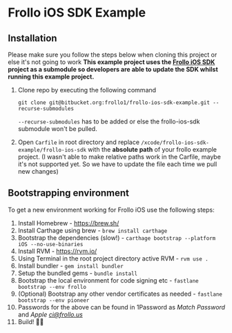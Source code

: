 # Frollo iOS SDK Example

## Installation
Please make sure you follow the steps below when cloning this project or else it's not going to work
**This example project uses the [Frollo iOS SDK](https://bitbucket.org/frollo1/frollo-ios-sdk/src/master/) project as a submodule so developers are able to update the SDK whilst running this example project.**

1. Clone repo by executing the following command
    ```
    git clone git@bitbucket.org:frollo1/frollo-ios-sdk-example.git --recurse-submodules
    ```
    `--recurse-submodules` has to be added or else the frollo-ios-sdk submodule won't be pulled.

2. Open `Carfile` in root directory and replace `/xcode/frollo-ios-sdk-example/frollo-ios-sdk` with the **absolute path** of your frollo example project. (I wasn't able to make relative paths work in the Carfile, maybe it's not supported yet. So we have to update the file each time we pull new changes)  

## Bootstrapping environment

To get a new environment working for Frollo iOS use the following steps:


1. Install Homebrew - https://brew.sh/
2. Install Carthage using brew - `brew install carthage`
3. Bootstrap the dependencies (slow!) - `carthage bootstrap --platform iOS --no-use-binaries`
4. Install RVM - https://rvm.io/
5. Using Terminal in the root project directory active RVM - `rvm use .`
6. Install bundler - `gem install bundler`
7. Setup the bundled gems - `bundle install`
8. Bootstrap the local environment for code signing etc - `fastlane bootstrap --env frollo`
9. (Optional) Bootstrap any other vendor certificates as needed - `fastlane bootstrap --env pioneer`
10. Passwords for the above can be found in 1Password as *Match Password* and *Apple ci@frollo.us*
11. Build! 👷‍♂️
